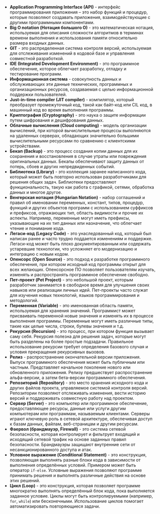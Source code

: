 - **Application Programming Interface (API)** - интерфейс программирования приложения – это набор функций и процедур, которые позволяют создавать приложения, взаимодействующие с другими программными компонентами.
- **Big O notation (Нотация большого O)** - это математическая нотация, используемая для описания сложности алгоритмов в терминах времени выполнения и использования памяти относительно размера входных данных.
- **GIT** - это распределенная система контроля версий, используемая для отслеживания изменений в кодовой базе и управления совместной разработкой.
- **IDE (Integrated Development Environment)** - это программное обеспечение, которое облегчает разработку, отладку и тестирование программ.
- **Информационная система** - совокупность данных и обслуживающих эти данные технических, программных и организационных ресурсов, создаваемая с целью информационной поддержки пользователей.
- **Just-in-time compiler (JIT compiler)** - компилятор, который преобразует промежуточный код, такой как байт-код или CIL код, в машинный код во время выполнения программы.
- **Криптография (Cryptography)** - это наука о защите информации путем шифрования и дешифрования данных.
- **Облачные вычисления (Cloud computing)** - модель организации вычислений, при которой вычислительные процессы выполняются на удаленных серверах, обладающих значительно большими вычислительными ресурсами по сравнению с клиентскими устройствами.
- **Бекап (Backup)** - это процесс создания копии данных для их сохранения и восстановления в случае утраты или повреждения оригинальных данных. Бекапы обеспечивают защиту данных от потерь, сбоев и других непредвиденных событий.
- **Библиотека (Library)** - это коллекция заранее написанного кода, который может быть повторно использован разработчиками для решения общих задач. Библиотеки предоставляют функциональность, такую как работа с графикой, сетями, обработка данных и многое другое.
- **Венгерская нотация (Hungarian Notation)** - набор соглашений и правил об именовании переменных, констант, типов, процедур, функций и других объектов программ с использованием суффиксов и префиксов, отражающих тип, область видимости и прочие их аспекты. Например, переменные могут иметь префиксы, указывающие на их тип данных или назначение, что облегчает чтение и понимание кода.
- **Легаси-код (Legacy Code)** - это унаследованный код, который был написан ранее и часто трудно поддается изменениям и поддержке. Легаси-код может быть плохо документированным или содержать устаревшие технологии, что усложняет его модернизацию и интеграцию с новым кодом.
- **Опенсорс (Open Source)** - это подход к разработке программного обеспечения, при котором исходный код программы открыт для всех желающих. Опенсорсное ПО позволяет пользователям изучать, изменять и распространять программное обеспечение свободно.
- **Пет-проект (Pet Project)** - это небольшой проект, которым разработчик занимается в свободное время для улучшения своих навыков или реализации личных идей. Пет-проекты часто служат для изучения новых технологий, языков программирования и методологий.
- **Переменная (Variable)** - это именованная область памяти, используемая для хранения значений. Программист может присваивать переменной новые значения и изменять их в процессе выполнения программы. Переменные могут иметь различные типы, такие как целые числа, строки, булевы значения и т.д.
- **Рекурсия (Recursion)** - это процесс, при котором функция вызывает саму себя. Рекурсия полезна для решения задач, которые могут быть разделены на более простые подзадачи. Правильное использование рекурсии требует определения базового случая и условия прекращения рекурсивных вызовов.
- **Релиз** - распространение окончательной версии приложения. Выпуск программного обеспечения может быть публичным или частным. Представляет начальное поколение нового или обновленного приложения. Релизу предшествует распространение альфа-версии, а затем бета-версии программного обеспечения.
- **Репозиторий (Repository)** - это место хранения исходного кода и других файлов проекта, управляемое системой контроля версий. Репозитории позволяют отслеживать изменения, вести историю версий и поддерживать совместную работу над проектом.
- **Сервер (Server)** - это компьютер или программное обеспечение, предоставляющее ресурсы, данные или услуги другим компьютерам или программам, называемым клиентами. Серверы играют ключевую роль в сетевой архитектуре, обеспечивая доступ к базам данных, файлам, веб-страницам и другим ресурсам.
- **Фаервол (брандмауэр, Firewall)** - это система сетевой безопасности, которая контролирует и фильтрует входящий и исходящий сетевой трафик на основе заданных правил безопасности. Брандмауэры защищают внутренние сети от несанкционированного доступа и атак.
- **Условное выражение (Conditional Statement)** - это конструкция, позволяющая выполнять разные блоки кода в зависимости от выполнения определённых условий. Примером может быть оператор `if-else`. Условные выражения позволяют программе принимать решения и выполнять различные действия на основе этих решений.
- **Цикл (Loop)** - это конструкция, которая позволяет программе многократно выполнять определённый блок кода, пока выполняется заданное условие. Циклы могут быть контролируемыми (например, `for`, `while`) или бесконечными. Использование циклов помогает автоматизировать повторяющиеся задачи.
